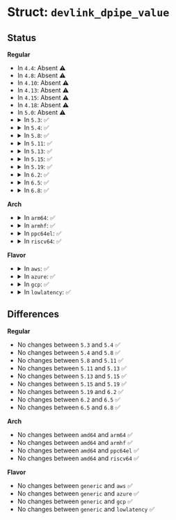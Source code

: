 # Struct: <code>devlink_dpipe_value</code>

## Status
<b>Regular</b>
<ul>
<li>
In <code>4.4</code>: Absent ⚠️
</li>
<li>
In <code>4.8</code>: Absent ⚠️
</li>
<li>
In <code>4.10</code>: Absent ⚠️
</li>
<li>
In <code>4.13</code>: Absent ⚠️
</li>
<li>
In <code>4.15</code>: Absent ⚠️
</li>
<li>
In <code>4.18</code>: Absent ⚠️
</li>
<li>
In <code>5.0</code>: Absent ⚠️
</li>
<li>
<details>
<summary>In <code>5.3</code>: ✅</summary>

```c
struct devlink_dpipe_value {
    struct devlink_dpipe_action *action;
    struct devlink_dpipe_match *match;
    unsigned int mapping_value;
    bool mapping_valid;
    unsigned int value_size;
    void *value;
    void *mask;
};
```
</details>
</li>
<li>
<details>
<summary>In <code>5.4</code>: ✅</summary>

```c
struct devlink_dpipe_value {
    struct devlink_dpipe_action *action;
    struct devlink_dpipe_match *match;
    unsigned int mapping_value;
    bool mapping_valid;
    unsigned int value_size;
    void *value;
    void *mask;
};
```
</details>
</li>
<li>
<details>
<summary>In <code>5.8</code>: ✅</summary>

```c
struct devlink_dpipe_value {
    struct devlink_dpipe_action *action;
    struct devlink_dpipe_match *match;
    unsigned int mapping_value;
    bool mapping_valid;
    unsigned int value_size;
    void *value;
    void *mask;
};
```
</details>
</li>
<li>
<details>
<summary>In <code>5.11</code>: ✅</summary>

```c
struct devlink_dpipe_value {
    struct devlink_dpipe_action *action;
    struct devlink_dpipe_match *match;
    unsigned int mapping_value;
    bool mapping_valid;
    unsigned int value_size;
    void *value;
    void *mask;
};
```
</details>
</li>
<li>
<details>
<summary>In <code>5.13</code>: ✅</summary>

```c
struct devlink_dpipe_value {
    struct devlink_dpipe_action *action;
    struct devlink_dpipe_match *match;
    unsigned int mapping_value;
    bool mapping_valid;
    unsigned int value_size;
    void *value;
    void *mask;
};
```
</details>
</li>
<li>
<details>
<summary>In <code>5.15</code>: ✅</summary>

```c
struct devlink_dpipe_value {
    struct devlink_dpipe_action *action;
    struct devlink_dpipe_match *match;
    unsigned int mapping_value;
    bool mapping_valid;
    unsigned int value_size;
    void *value;
    void *mask;
};
```
</details>
</li>
<li>
<details>
<summary>In <code>5.19</code>: ✅</summary>

```c
struct devlink_dpipe_value {
    struct devlink_dpipe_action *action;
    struct devlink_dpipe_match *match;
    unsigned int mapping_value;
    bool mapping_valid;
    unsigned int value_size;
    void *value;
    void *mask;
};
```
</details>
</li>
<li>
<details>
<summary>In <code>6.2</code>: ✅</summary>

```c
struct devlink_dpipe_value {
    struct devlink_dpipe_action *action;
    struct devlink_dpipe_match *match;
    unsigned int mapping_value;
    bool mapping_valid;
    unsigned int value_size;
    void *value;
    void *mask;
};
```
</details>
</li>
<li>
<details>
<summary>In <code>6.5</code>: ✅</summary>

```c
struct devlink_dpipe_value {
    struct devlink_dpipe_action *action;
    struct devlink_dpipe_match *match;
    unsigned int mapping_value;
    bool mapping_valid;
    unsigned int value_size;
    void *value;
    void *mask;
};
```
</details>
</li>
<li>
<details>
<summary>In <code>6.8</code>: ✅</summary>

```c
struct devlink_dpipe_value {
    struct devlink_dpipe_action *action;
    struct devlink_dpipe_match *match;
    unsigned int mapping_value;
    bool mapping_valid;
    unsigned int value_size;
    void *value;
    void *mask;
};
```
</details>
</li>
</ul>
<b>Arch</b>
<ul>
<li>
<details>
<summary>In <code>arm64</code>: ✅</summary>

```c
struct devlink_dpipe_value {
    struct devlink_dpipe_action *action;
    struct devlink_dpipe_match *match;
    unsigned int mapping_value;
    bool mapping_valid;
    unsigned int value_size;
    void *value;
    void *mask;
};
```
</details>
</li>
<li>
<details>
<summary>In <code>armhf</code>: ✅</summary>

```c
struct devlink_dpipe_value {
    struct devlink_dpipe_action *action;
    struct devlink_dpipe_match *match;
    unsigned int mapping_value;
    bool mapping_valid;
    unsigned int value_size;
    void *value;
    void *mask;
};
```
</details>
</li>
<li>
<details>
<summary>In <code>ppc64el</code>: ✅</summary>

```c
struct devlink_dpipe_value {
    struct devlink_dpipe_action *action;
    struct devlink_dpipe_match *match;
    unsigned int mapping_value;
    bool mapping_valid;
    unsigned int value_size;
    void *value;
    void *mask;
};
```
</details>
</li>
<li>
<details>
<summary>In <code>riscv64</code>: ✅</summary>

```c
struct devlink_dpipe_value {
    struct devlink_dpipe_action *action;
    struct devlink_dpipe_match *match;
    unsigned int mapping_value;
    bool mapping_valid;
    unsigned int value_size;
    void *value;
    void *mask;
};
```
</details>
</li>
</ul>
<b>Flavor</b>
<ul>
<li>
<details>
<summary>In <code>aws</code>: ✅</summary>

```c
struct devlink_dpipe_value {
    struct devlink_dpipe_action *action;
    struct devlink_dpipe_match *match;
    unsigned int mapping_value;
    bool mapping_valid;
    unsigned int value_size;
    void *value;
    void *mask;
};
```
</details>
</li>
<li>
<details>
<summary>In <code>azure</code>: ✅</summary>

```c
struct devlink_dpipe_value {
    struct devlink_dpipe_action *action;
    struct devlink_dpipe_match *match;
    unsigned int mapping_value;
    bool mapping_valid;
    unsigned int value_size;
    void *value;
    void *mask;
};
```
</details>
</li>
<li>
<details>
<summary>In <code>gcp</code>: ✅</summary>

```c
struct devlink_dpipe_value {
    struct devlink_dpipe_action *action;
    struct devlink_dpipe_match *match;
    unsigned int mapping_value;
    bool mapping_valid;
    unsigned int value_size;
    void *value;
    void *mask;
};
```
</details>
</li>
<li>
<details>
<summary>In <code>lowlatency</code>: ✅</summary>

```c
struct devlink_dpipe_value {
    struct devlink_dpipe_action *action;
    struct devlink_dpipe_match *match;
    unsigned int mapping_value;
    bool mapping_valid;
    unsigned int value_size;
    void *value;
    void *mask;
};
```
</details>
</li>
</ul>

## Differences
<b>Regular</b>
<ul>
<li>
No changes between <code>5.3</code> and <code>5.4</code> ✅
</li>
<li>
No changes between <code>5.4</code> and <code>5.8</code> ✅
</li>
<li>
No changes between <code>5.8</code> and <code>5.11</code> ✅
</li>
<li>
No changes between <code>5.11</code> and <code>5.13</code> ✅
</li>
<li>
No changes between <code>5.13</code> and <code>5.15</code> ✅
</li>
<li>
No changes between <code>5.15</code> and <code>5.19</code> ✅
</li>
<li>
No changes between <code>5.19</code> and <code>6.2</code> ✅
</li>
<li>
No changes between <code>6.2</code> and <code>6.5</code> ✅
</li>
<li>
No changes between <code>6.5</code> and <code>6.8</code> ✅
</li>
</ul>
<b>Arch</b>
<ul>
<li>
No changes between <code>amd64</code> and <code>arm64</code> ✅
</li>
<li>
No changes between <code>amd64</code> and <code>armhf</code> ✅
</li>
<li>
No changes between <code>amd64</code> and <code>ppc64el</code> ✅
</li>
<li>
No changes between <code>amd64</code> and <code>riscv64</code> ✅
</li>
</ul>
<b>Flavor</b>
<ul>
<li>
No changes between <code>generic</code> and <code>aws</code> ✅
</li>
<li>
No changes between <code>generic</code> and <code>azure</code> ✅
</li>
<li>
No changes between <code>generic</code> and <code>gcp</code> ✅
</li>
<li>
No changes between <code>generic</code> and <code>lowlatency</code> ✅
</li>
</ul>
